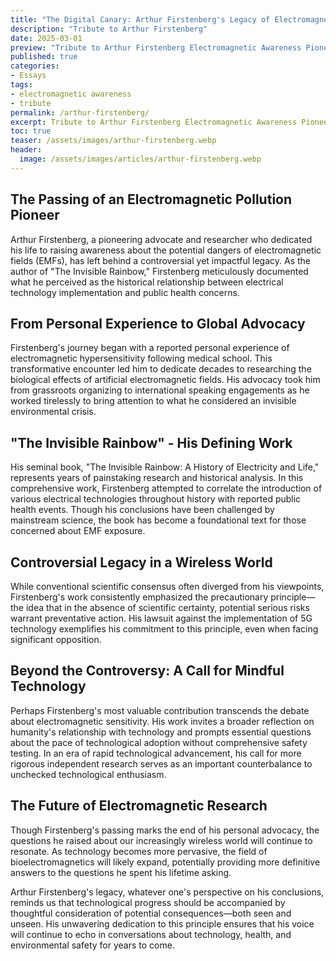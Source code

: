 ```yaml
---
title: "The Digital Canary: Arthur Firstenberg's Legacy of Electromagnetic Awareness"
description: "Tribute to Arthur Firstenberg"
date: 2025-03-01
preview: "Tribute to Arthur Firstenberg Electromagnetic Awareness Pioneer"
published: true
categories:
- Essays
tags:
- electromagnetic awareness
- tribute
permalink: /arthur-firstenberg/
excerpt: Tribute to Arthur Firstenberg Electromagnetic Awareness Pioneer
toc: true
teaser: /assets/images/arthur-firstenberg.webp
header:
  image: /assets/images/articles/arthur-firstenberg.webp
---
```

## The Passing of an Electromagnetic Pollution Pioneer

Arthur Firstenberg, a pioneering advocate and researcher who dedicated his life to raising awareness about the potential dangers of electromagnetic fields (EMFs), has left behind a controversial yet impactful legacy. As the author of "The Invisible Rainbow," Firstenberg meticulously documented what he perceived as the historical relationship between electrical technology implementation and public health concerns.

## From Personal Experience to Global Advocacy

Firstenberg's journey began with a reported personal experience of electromagnetic hypersensitivity following medical school. This transformative encounter led him to dedicate decades to researching the biological effects of artificial electromagnetic fields. His advocacy took him from grassroots organizing to international speaking engagements as he worked tirelessly to bring attention to what he considered an invisible environmental crisis.

## "The Invisible Rainbow" - His Defining Work

His seminal book, "The Invisible Rainbow: A History of Electricity and Life," represents years of painstaking research and historical analysis. In this comprehensive work, Firstenberg attempted to correlate the introduction of various electrical technologies throughout history with reported public health events. Though his conclusions have been challenged by mainstream science, the book has become a foundational text for those concerned about EMF exposure.

## Controversial Legacy in a Wireless World

While conventional scientific consensus often diverged from his viewpoints, Firstenberg's work consistently emphasized the precautionary principle—the idea that in the absence of scientific certainty, potential serious risks warrant preventative action. His lawsuit against the implementation of 5G technology exemplifies his commitment to this principle, even when facing significant opposition.

## Beyond the Controversy: A Call for Mindful Technology

Perhaps Firstenberg's most valuable contribution transcends the debate about electromagnetic sensitivity. His work invites a broader reflection on humanity's relationship with technology and prompts essential questions about the pace of technological adoption without comprehensive safety testing. In an era of rapid technological advancement, his call for more rigorous independent research serves as an important counterbalance to unchecked technological enthusiasm.

## The Future of Electromagnetic Research

Though Firstenberg's passing marks the end of his personal advocacy, the questions he raised about our increasingly wireless world will continue to resonate. As technology becomes more pervasive, the field of bioelectromagnetics will likely expand, potentially providing more definitive answers to the questions he spent his lifetime asking.

Arthur Firstenberg's legacy, whatever one's perspective on his conclusions, reminds us that technological progress should be accompanied by thoughtful consideration of potential consequences—both seen and unseen. His unwavering dedication to this principle ensures that his voice will continue to echo in conversations about technology, health, and environmental safety for years to come.